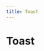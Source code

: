 ```yaml
---
title: Toast
---
```

# Toast

<toast-demos-1></toast-demos-1>
<toast-demos-2></toast-demos-2>
<toast-demos-3></toast-demos-3>